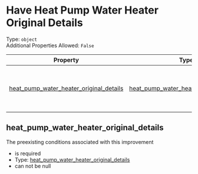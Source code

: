 
Have Heat Pump Water Heater Original Details
============================================
  
Type: `object`  
Additional Properties Allowed: `False`  
  

|Property|Type|Required|Format|Title|
| :---: | :---: | :---: | :---: | :---: |
|[heat_pump_water_heater_original_details](#heat_pump_water_heater_original_details)|[heat_pump_water_heater_original_details](heat_pump_water_heater_original_details.md)|:white_check_mark:||Heat Pump Water Heater Original Details|

## heat_pump_water_heater_original_details
  
The preexisting conditions associated with this improvement  
  

- is required
- Type: [heat_pump_water_heater_original_details](heat_pump_water_heater_original_details.md)
- can not be null
